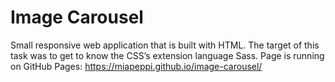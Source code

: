 # Image Carousel
Small responsive web application that is built with HTML. The target of this task was to get to know the CSS’s extension language Sass. 
Page is running on GitHub Pages: https://miapeppi.github.io/image-carousel/

